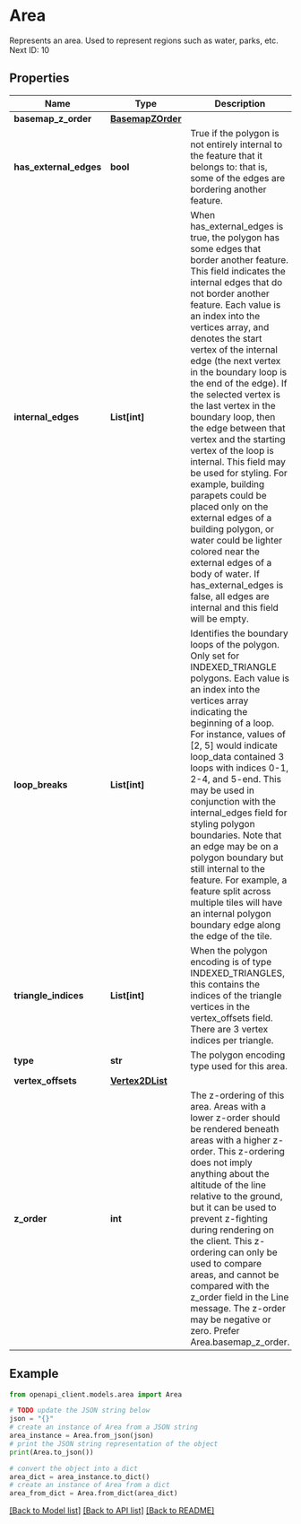 # Area

Represents an area. Used to represent regions such as water, parks, etc. Next ID: 10

## Properties

Name | Type | Description | Notes
------------ | ------------- | ------------- | -------------
**basemap_z_order** | [**BasemapZOrder**](BasemapZOrder.md) |  | [optional] 
**has_external_edges** | **bool** | True if the polygon is not entirely internal to the feature that it belongs to: that is, some of the edges are bordering another feature. | [optional] 
**internal_edges** | **List[int]** | When has_external_edges is true, the polygon has some edges that border another feature. This field indicates the internal edges that do not border another feature. Each value is an index into the vertices array, and denotes the start vertex of the internal edge (the next vertex in the boundary loop is the end of the edge). If the selected vertex is the last vertex in the boundary loop, then the edge between that vertex and the starting vertex of the loop is internal. This field may be used for styling. For example, building parapets could be placed only on the external edges of a building polygon, or water could be lighter colored near the external edges of a body of water. If has_external_edges is false, all edges are internal and this field will be empty. | [optional] 
**loop_breaks** | **List[int]** | Identifies the boundary loops of the polygon. Only set for INDEXED_TRIANGLE polygons. Each value is an index into the vertices array indicating the beginning of a loop. For instance, values of [2, 5] would indicate loop_data contained 3 loops with indices 0-1, 2-4, and 5-end. This may be used in conjunction with the internal_edges field for styling polygon boundaries. Note that an edge may be on a polygon boundary but still internal to the feature. For example, a feature split across multiple tiles will have an internal polygon boundary edge along the edge of the tile. | [optional] 
**triangle_indices** | **List[int]** | When the polygon encoding is of type INDEXED_TRIANGLES, this contains the indices of the triangle vertices in the vertex_offsets field. There are 3 vertex indices per triangle. | [optional] 
**type** | **str** | The polygon encoding type used for this area. | [optional] 
**vertex_offsets** | [**Vertex2DList**](Vertex2DList.md) |  | [optional] 
**z_order** | **int** | The z-ordering of this area. Areas with a lower z-order should be rendered beneath areas with a higher z-order. This z-ordering does not imply anything about the altitude of the line relative to the ground, but it can be used to prevent z-fighting during rendering on the client. This z-ordering can only be used to compare areas, and cannot be compared with the z_order field in the Line message. The z-order may be negative or zero. Prefer Area.basemap_z_order. | [optional] 

## Example

```python
from openapi_client.models.area import Area

# TODO update the JSON string below
json = "{}"
# create an instance of Area from a JSON string
area_instance = Area.from_json(json)
# print the JSON string representation of the object
print(Area.to_json())

# convert the object into a dict
area_dict = area_instance.to_dict()
# create an instance of Area from a dict
area_from_dict = Area.from_dict(area_dict)
```
[[Back to Model list]](../README.md#documentation-for-models) [[Back to API list]](../README.md#documentation-for-api-endpoints) [[Back to README]](../README.md)


